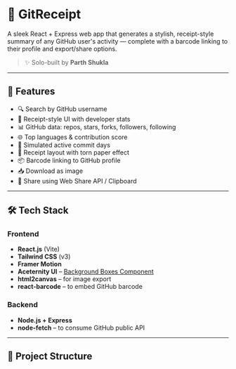# 🧾 GitReceipt
A sleek React + Express web app that generates a stylish, receipt-style summary of any GitHub user's activity — complete with a barcode linking to their profile and export/share options.

> ✨ Solo-built by **Parth Shukla**

---

## 🚀 Features

- 🔍 Search by GitHub username  
- 📄 Receipt-style UI with developer stats  
- 📊 GitHub data: repos, stars, forks, followers, following  
- 🌐 Top languages & contribution score  
- 📅 Simulated active commit days  
- 🧾 Receipt layout with torn paper effect  
- 📦 Barcode linking to GitHub profile  
- 📥 Download as image  
- 🔗 Share using Web Share API / Clipboard  

---

## 🛠️ Tech Stack

### Frontend
- **React.js** (Vite)
- **Tailwind CSS** (v3)
- **Framer Motion**
- **Aceternity UI** – [Background Boxes Component](https://ui.aceternity.com/components/background-boxes)
- **html2canvas** – for image export
- **react-barcode** – to embed GitHub barcode

### Backend
- **Node.js + Express**
- **node-fetch** – to consume GitHub public API

---

## 📁 Project Structure

